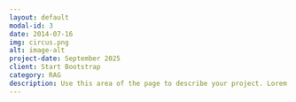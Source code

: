 ```yaml
---
layout: default
modal-id: 3
date: 2014-07-16
img: circus.png
alt: image-alt
project-date: September 2025
client: Start Bootstrap
category: RAG
description: Use this area of the page to describe your project. Lorem ipsum dolor sit amet, consectetur adipisicing elit. Mollitia neque assumenda ipsam nihil, molestias magnam, recusandae quos quis inventore quisquam velit asperiores, vitae? Reprehenderit soluta, eos quod consequuntur itaque. Nam.
---
```

